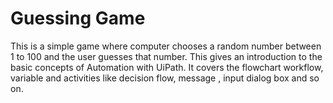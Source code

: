 # Guessing Game

This is a simple game where computer chooses a random number between 1 to 100 and the user guesses that number. This gives an introduction to the basic concepts of Automation with UiPath. It covers the flowchart workflow, variable and activities like decision flow, message , input dialog box and so on.


